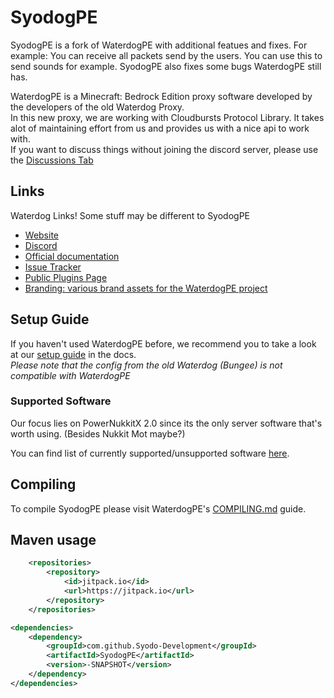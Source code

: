 # SyodogPE

SyodogPE is a fork of WaterdogPE with additional featues and fixes.
For example: You can receive all packets send by the users. You can use this to send sounds for example.
SyodogPE also fixes some bugs WaterdogPE still has.

WaterdogPE is a Minecraft: Bedrock Edition proxy software developed by the developers of the old Waterdog
Proxy.  
In this new proxy, we are working with Cloudbursts Protocol Library. It takes alot of maintaining effort from us and
provides us with a nice api to work with.  
If you want to discuss things without joining the discord server, please use the [Discussions Tab](https://github.com/WaterdogPE/WaterdogPE/discussions)

## Links
Waterdog Links! Some stuff may be different to SyodogPE
- [Website](https://waterdog.dev)
- [Discord](https://discord.gg/sJ452xNugw)
- [Official documentation](https://docs.waterdog.dev)
- [Issue Tracker](https://github.com/WaterdogPE/WaterdogPE/issues)
- [Public Plugins Page](https://plugins.waterdog.dev/)
- [Branding: various brand assets for the WaterdogPE project](https://github.com/WaterdogPE/Branding)

## Setup Guide
If you haven't used WaterdogPE before, we recommend you to take a look at our [setup guide](https://docs.waterdog.dev/books/waterdogpe-setup) in the docs.   
*Please note that the config from the old Waterdog (Bungee) is not compatible with WaterdogPE*

### Supported Software
Our focus lies on PowerNukkitX 2.0 since its the only server software that's worth using. (Besides Nukkit Mot maybe?)

You can find list of currently supported/unsupported software [here](https://docs.waterdog.dev/books/waterdogpe-setup/page/software-compatibility).

## Compiling

To compile SyodogPE please visit WaterdogPE's [COMPILING.md](COMPILING.md) guide.

## Maven usage

```xml
    <repositories>
		<repository>
		    <id>jitpack.io</id>
		    <url>https://jitpack.io</url>
		</repository>
	</repositories>

<dependencies>
	<dependency>
	    <groupId>com.github.Syodo-Development</groupId>
	    <artifactId>SyodogPE</artifactId>
	    <version>-SNAPSHOT</version>
	</dependency>
</dependencies>
```
